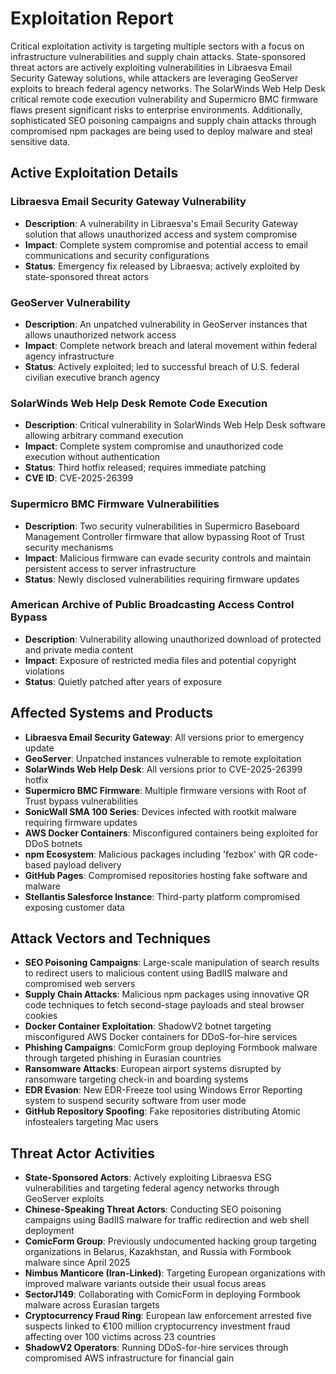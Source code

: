 # Exploitation Report

Critical exploitation activity is targeting multiple sectors with a focus on infrastructure vulnerabilities and supply chain attacks. State-sponsored threat actors are actively exploiting vulnerabilities in Libraesva Email Security Gateway solutions, while attackers are leveraging GeoServer exploits to breach federal agency networks. The SolarWinds Web Help Desk critical remote code execution vulnerability and Supermicro BMC firmware flaws present significant risks to enterprise environments. Additionally, sophisticated SEO poisoning campaigns and supply chain attacks through compromised npm packages are being used to deploy malware and steal sensitive data.

## Active Exploitation Details

### Libraesva Email Security Gateway Vulnerability
- **Description**: A vulnerability in Libraesva's Email Security Gateway solution that allows unauthorized access and system compromise
- **Impact**: Complete system compromise and potential access to email communications and security configurations
- **Status**: Emergency fix released by Libraesva; actively exploited by state-sponsored threat actors

### GeoServer Vulnerability
- **Description**: An unpatched vulnerability in GeoServer instances that allows unauthorized network access
- **Impact**: Complete network breach and lateral movement within federal agency infrastructure
- **Status**: Actively exploited; led to successful breach of U.S. federal civilian executive branch agency

### SolarWinds Web Help Desk Remote Code Execution
- **Description**: Critical vulnerability in SolarWinds Web Help Desk software allowing arbitrary command execution
- **Impact**: Complete system compromise and unauthorized code execution without authentication
- **Status**: Third hotfix released; requires immediate patching
- **CVE ID**: CVE-2025-26399

### Supermicro BMC Firmware Vulnerabilities
- **Description**: Two security vulnerabilities in Supermicro Baseboard Management Controller firmware that allow bypassing Root of Trust security mechanisms
- **Impact**: Malicious firmware can evade security controls and maintain persistent access to server infrastructure
- **Status**: Newly disclosed vulnerabilities requiring firmware updates

### American Archive of Public Broadcasting Access Control Bypass
- **Description**: Vulnerability allowing unauthorized download of protected and private media content
- **Impact**: Exposure of restricted media files and potential copyright violations
- **Status**: Quietly patched after years of exposure

## Affected Systems and Products

- **Libraesva Email Security Gateway**: All versions prior to emergency update
- **GeoServer**: Unpatched instances vulnerable to remote exploitation
- **SolarWinds Web Help Desk**: All versions prior to CVE-2025-26399 hotfix
- **Supermicro BMC Firmware**: Multiple firmware versions with Root of Trust bypass vulnerabilities
- **SonicWall SMA 100 Series**: Devices infected with rootkit malware requiring firmware updates
- **AWS Docker Containers**: Misconfigured containers being exploited for DDoS botnets
- **npm Ecosystem**: Malicious packages including 'fezbox' with QR code-based payload delivery
- **GitHub Pages**: Compromised repositories hosting fake software and malware
- **Stellantis Salesforce Instance**: Third-party platform compromised exposing customer data

## Attack Vectors and Techniques

- **SEO Poisoning Campaigns**: Large-scale manipulation of search results to redirect users to malicious content using BadIIS malware and compromised web servers
- **Supply Chain Attacks**: Malicious npm packages using innovative QR code techniques to fetch second-stage payloads and steal browser cookies
- **Docker Container Exploitation**: ShadowV2 botnet targeting misconfigured AWS Docker containers for DDoS-for-hire services
- **Phishing Campaigns**: ComicForm group deploying Formbook malware through targeted phishing in Eurasian countries
- **Ransomware Attacks**: European airport systems disrupted by ransomware targeting check-in and boarding systems
- **EDR Evasion**: New EDR-Freeze tool using Windows Error Reporting system to suspend security software from user mode
- **GitHub Repository Spoofing**: Fake repositories distributing Atomic infostealers targeting Mac users

## Threat Actor Activities

- **State-Sponsored Actors**: Actively exploiting Libraesva ESG vulnerabilities and targeting federal agency networks through GeoServer exploits
- **Chinese-Speaking Threat Actors**: Conducting SEO poisoning campaigns using BadIIS malware for traffic redirection and web shell deployment
- **ComicForm Group**: Previously undocumented hacking group targeting organizations in Belarus, Kazakhstan, and Russia with Formbook malware since April 2025
- **Nimbus Manticore (Iran-Linked)**: Targeting European organizations with improved malware variants outside their usual focus areas
- **SectorJ149**: Collaborating with ComicForm in deploying Formbook malware across Eurasian targets
- **Cryptocurrency Fraud Ring**: European law enforcement arrested five suspects linked to €100 million cryptocurrency investment fraud affecting over 100 victims across 23 countries
- **ShadowV2 Operators**: Running DDoS-for-hire services through compromised AWS infrastructure for financial gain